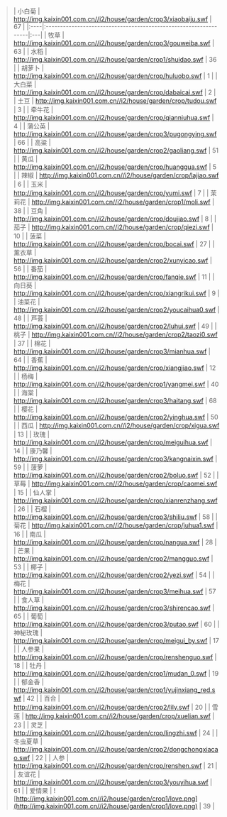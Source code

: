 > | 小白菊 | http://img.kaixin001.com.cn//i2/house/garden/crop3/xiaobaiju.swf | 67 |
|:----|:-----------------------------------------------------------------|:---|
> | 牧草  | http://img.kaixin001.com.cn//i2/house/garden/crop3/gouweiba.swf  | 63 |
> | 水稻  | http://img.kaixin001.com.cn//i2/house/garden/crop1/shuidao.swf   | 36 |
> | 胡萝卜 | http://img.kaixin001.com.cn//i2/house/garden/crop/huluobo.swf    | 1  |
> | 大白菜 | http://img.kaixin001.com.cn//i2/house/garden/crop/dabaicai.swf   | 2  |
> | 土豆  | http://img.kaixin001.com.cn//i2/house/garden/crop/tudou.swf      | 3  |
> | 牵牛花 | http://img.kaixin001.com.cn//i2/house/garden/crop/qianniuhua.swf | 4  |
> | 蒲公英 | http://img.kaixin001.com.cn//i2/house/garden/crop3/pugongying.swf | 66 |
> | 高粱  | http://img.kaixin001.com.cn//i2/house/garden/crop2/gaoliang.swf  | 51 |
> | 黄瓜  | http://img.kaixin001.com.cn//i2/house/garden/crop/huanggua.swf   | 5  |
> | 辣椒  | http://img.kaixin001.com.cn//i2/house/garden/crop/lajiao.swf     | 6  |
> | 玉米  | http://img.kaixin001.com.cn//i2/house/garden/crop/yumi.swf       | 7  |
> | 茉莉花 | http://img.kaixin001.com.cn//i2/house/garden/crop1/moli.swf      | 38 |
> | 豆角  | http://img.kaixin001.com.cn//i2/house/garden/crop/doujiao.swf    | 8  |
> | 茄子  | http://img.kaixin001.com.cn//i2/house/garden/crop/qiezi.swf      | 10 |
> | 菠菜  | http://img.kaixin001.com.cn//i2/house/garden/crop/bocai.swf      | 27 |
> | 薰衣草 | http://img.kaixin001.com.cn//i2/house/garden/crop2/xunyicao.swf  | 56 |
> | 番茄  | http://img.kaixin001.com.cn//i2/house/garden/crop/fanqie.swf     | 11 |
> | 向日葵 | http://img.kaixin001.com.cn//i2/house/garden/crop/xiangrikui.swf | 9  |
> | 油菜花 | http://img.kaixin001.com.cn//i2/house/garden/crop2/youcaihua0.swf | 48 |
> | 芦荟  | http://img.kaixin001.com.cn//i2/house/garden/crop2/luhui.swf     | 49 |
> | 桃子  | http://img.kaixin001.com.cn//i2/house/garden/crop2/taozi0.swf    | 37 |
> | 棉花  | http://img.kaixin001.com.cn//i2/house/garden/crop3/mianhua.swf   | 64 |
> | 香蕉  | http://img.kaixin001.com.cn//i2/house/garden/crop/xiangjiao.swf  | 12 |
> | 杨梅  | http://img.kaixin001.com.cn//i2/house/garden/crop1/yangmei.swf   | 40 |
> | 海棠  | http://img.kaixin001.com.cn//i2/house/garden/crop3/haitang.swf   | 68 |
> | 樱花  | http://img.kaixin001.com.cn//i2/house/garden/crop2/yinghua.swf   | 50 |
> | 西瓜  | http://img.kaixin001.com.cn//i2/house/garden/crop/xigua.swf      | 13 |
> | 玫瑰  | http://img.kaixin001.com.cn//i2/house/garden/crop/meiguihua.swf  | 14 |
> | 康乃馨 | http://img.kaixin001.com.cn//i2/house/garden/crop3/kangnaixin.swf | 59 |
> | 菠萝  | http://img.kaixin001.com.cn//i2/house/garden/crop2/boluo.swf     | 52 |
> | 草莓  | http://img.kaixin001.com.cn//i2/house/garden/crop/caomei.swf     | 15 |
> | 仙人掌 | http://img.kaixin001.com.cn//i2/house/garden/crop/xianrenzhang.swf | 26 |
> | 石榴  | http://img.kaixin001.com.cn//i2/house/garden/crop3/shiliu.swf    | 58 |
> | 菊花  | http://img.kaixin001.com.cn//i2/house/garden/crop/juhua1.swf     | 16 |
> | 南瓜  | http://img.kaixin001.com.cn//i2/house/garden/crop/nangua.swf     | 28 |
> | 芒果  | http://img.kaixin001.com.cn//i2/house/garden/crop2/mangguo.swf   | 53 |
> | 椰子  | http://img.kaixin001.com.cn//i2/house/garden/crop2/yezi.swf      | 54 |
> | 梅花  | http://img.kaixin001.com.cn//i2/house/garden/crop3/meihua.swf    | 57 |
> | 食人草 | http://img.kaixin001.com.cn//i2/house/garden/crop3/shirencao.swf | 65 |
> | 葡萄  | http://img.kaixin001.com.cn//i2/house/garden/crop3/putao.swf     | 60 |
> | 神秘玫瑰 | http://img.kaixin001.com.cn//i2/house/garden/crop/meigui_by.swf  | 17 |
> | 人参果 | http://img.kaixin001.com.cn//i2/house/garden/crop/renshenguo.swf | 18 |
> | 牡丹  | http://img.kaixin001.com.cn//i2/house/garden/crop1/mudan_0.swf   | 19 |
> | 郁金香 | http://img.kaixin001.com.cn//i2/house/garden/crop1/yujinxiang_red.swf | 42 |
> | 百合  | http://img.kaixin001.com.cn//i2/house/garden/crop2/lily.swf      | 20 |
> | 雪莲  | http://img.kaixin001.com.cn//i2/house/garden/crop/xuelian.swf    | 23 |
> | 灵芝  | http://img.kaixin001.com.cn//i2/house/garden/crop/lingzhi.swf    | 24 |
> | 冬虫夏草 | http://img.kaixin001.com.cn//i2/house/garden/crop2/dongchongxiacao.swf | 22 |
> | 人参  | http://img.kaixin001.com.cn//i2/house/garden/crop/renshen.swf    | 21 |
> | 友谊花 | http://img.kaixin001.com.cn//i2/house/garden/crop3/youyihua.swf  | 61 |
> | 爱情果 | ![http://img.kaixin001.com.cn//i2/house/garden/crop1/love.png](http://img.kaixin001.com.cn//i2/house/garden/crop1/love.png) | 39 |